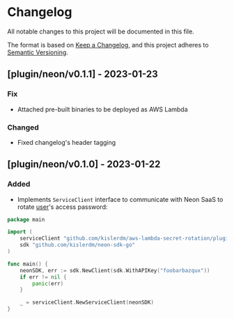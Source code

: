 # Changelog

All notable changes to this project will be documented in this file.

The format is based on [Keep a Changelog](https://keepachangelog.com/en/1.0.0/),
and this project adheres to [Semantic Versioning](https://semver.org/spec/v2.0.0.html).

## [plugin/neon/v0.1.1] - 2023-01-23

### Fix

- Attached pre-built binaries to be deployed as AWS Lambda 

### Changed

- Fixed changelog's header tagging

## [plugin/neon/v0.1.0] - 2023-01-22

### Added

- Implements `ServiceClient` interface to communicate with Neon SaaS to
  rotate [user](https://neon.tech/docs/manage/users/)'s access password:

```go
package main

import (
	serviceClient "github.com/kislerdm/aws-lambda-secret-rotation/plugin/neon"
	sdk "github.com/kislerdm/neon-sdk-go"
)

func main() {
	neonSDK, err := sdk.NewClient(sdk.WithAPIKey("foobarbazqux"))
	if err != nil {
		panic(err)
	}

	_ = serviceClient.NewServiceClient(neonSDK)
}
```
